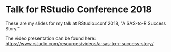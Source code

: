 # Talk for RStudio Conference 2018
These are my slides for my talk at RStudio::conf 2018, "A SAS-to-R Success Story." 

The video presentation can be found here:
https://www.rstudio.com/resources/videos/a-sas-to-r-success-story/
